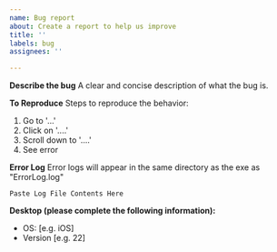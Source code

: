 ```yaml
---
name: Bug report
about: Create a report to help us improve
title: ''
labels: bug
assignees: ''

---
```


**Describe the bug**
A clear and concise description of what the bug is.

**To Reproduce**
Steps to reproduce the behavior:
1. Go to '...'
2. Click on '....'
3. Scroll down to '....'
4. See error

**Error Log**
Error logs will appear in the same directory as the exe as "ErrorLog.log"

``` Paste Log File Contents Here ```

**Desktop (please complete the following information):**
 - OS: [e.g. iOS]
 - Version [e.g. 22]
